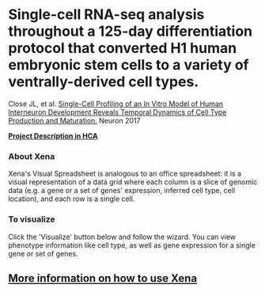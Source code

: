 # Single-cell RNA-seq analysis throughout a 125-day differentiation protocol that converted H1 human embryonic stem cells to a variety of ventrally-derived cell types.

Close JL, et al. [Single-Cell Profiling of an In Vitro Model of Human Interneuron Development Reveals Temporal Dynamics of Cell Type Production and Maturation.](https://europepmc.org/abstract/MED/28279351) Neuron 2017

**[Project Description in HCA](https://data.humancellatlas.org/explore/projects/2043c65a-1cf8-4828-a656-9e247d4e64f1)**

### About Xena
Xena's Visual Spreadsheet is analogous to an office spreadsheet: it is a visual representation of a data grid where each column is a slice of genomic data (e.g. a gene or a set of genes' expression, inferred cell type, cell location), and each row is a single cell.

### To visualize
Click the 'Visualize' button below and follow the wizard. You can view phenotype information like cell type, as well as gene expression for a single gene or set of genes.

## [More information on how to use Xena](https://singlecell.xenabrowser.net/datapages/?markdown=https://raw.githubusercontent.com/ucscXena/cohortMetaData/master/hub_singlecellnew.xenahubs.net/example1/info.mdown)

<br>
